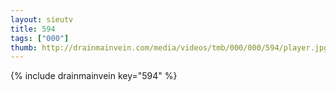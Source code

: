 ```yaml
--- 
layout: sieutv
title: 594
tags: ["000"]
thumb: http://drainmainvein.com/media/videos/tmb/000/000/594/player.jpg
---
```

{% include drainmainvein key="594" %} 
